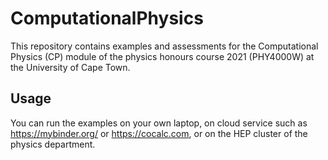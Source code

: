 # ComputationalPhysics

This repository contains examples and assessments for the Computational Physics (CP) module of the physics honours course 2021 (PHY4000W) at the University of Cape Town.

## Usage

You can run the examples on your own laptop, on cloud service such as https://mybinder.org/ or https://cocalc.com, or on the HEP cluster of the physics department. 

